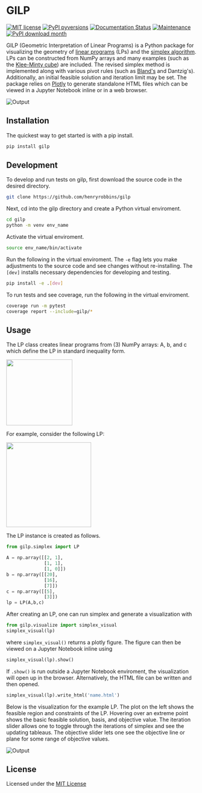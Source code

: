 # GILP

[![MIT license](https://img.shields.io/badge/License-MIT-blue.svg)](https://lbesson.mit-license.org/)
[![PyPI pyversions](https://img.shields.io/pypi/pyversions/gilp.svg)](https://pypi.python.org/pypi/gilp/)
[![Documentation Status](https://readthedocs.org/projects/gilp/badge/?version=latest)](https://gilp.readthedocs.io/en/latest/?badge=latest)
[![Maintenance](https://img.shields.io/badge/Maintained%3F-yes-green.svg)](https://github.com/henryrobbins/gilp)
[![PyPI download month](https://img.shields.io/pypi/dm/gilp.svg)](https://pypi.python.org/pypi/gilp/)

GILP (Geometric Interpretation of Linear Programs) is a Python package for
visualizing the geometry of [linear programs](https://en.wikipedia.org/wiki/Linear_programming) (LPs) and the [simplex algorithm](https://en.wikipedia.org/wiki/Simplex_algorithm). LPs can be constructed from NumPy arrays and many examples
(such as the [Klee-Minty cube](https://en.wikipedia.org/wiki/Klee%E2%80%93Minty_cube))
are included. The revised simplex method is implemented along with various pivot
rules (such as [Bland's](https://en.wikipedia.org/wiki/Bland%27s_rule)
and Dantzig's). Additionally, an initial feasible solution and iteration limit
may be set. The package relies on [Plotly](https://plotly.com/python/) to generate standalone HTML files which can be viewed in a Jupyter
Notebook inline or in a web browser.

![Output](images/ALL_INTEGER_3D_LP.png?raw=true "Output")

## Installation

The quickest way to get started is with a pip install.

```bash
pip install gilp
```

## Development

To develop and run tests on gilp, first download the source code in the desired
directory.

```bash
git clone https://github.com/henryrobbins/gilp
```

Next, cd into the gilp directory and create a Python virtual enviroment.

```bash
cd gilp
python -m venv env_name
```

Activate the virtual enviroment.

```bash
source env_name/bin/activate
```

Run the following in the virtual enviroment. The ```-e``` flag lets you make
adjustments to the source code and see changes without re-installing. The
```[dev]``` installs necessary dependencies for developing and testing.

```bash
pip install -e .[dev]
```

To run tests and see coverage, run the following in the virtual enviroment.

```bash
coverage run -m pytest
coverage report --include=gilp/*
```

## Usage

The LP class creates linear programs from (3) NumPy arrays: A, b, and c which define the LP in standard inequality form.

<img src="images/standard_inequality.png" width="175">

For example, consider the following LP:

<img src="images/2d_integral_lp.png" width="225">

The LP instance is created as follows.

```python
from gilp.simplex import LP

A = np.array([[2, 1],
              [1, 1],
              [1, 0]])
b = np.array([[20],
              [16],
              [7]])
c = np.array([[5],
              [3]])
lp = LP(A,b,c)
```

After creating an LP, one can run simplex and generate a visualization with

```python
from gilp.visualize import simplex_visual
simplex_visual(lp)
```

where ```simplex_visual()``` returns a plotly figure. The figure can then be
viewed on a Jupyter Notebook inline using

```python
simplex_visual(lp).show()
```

If ```.show()``` is run outside a Jupyter Notebook enviroment, the visualization
will open up in the browser. Alternatively, the HTML file can be written and then
opened.

```python
simplex_visual(lp).write_html('name.html')
```

Below is the visualization for the example LP. The plot on the left shows the
feasible region and constraints of the LP. Hovering over an extreme point shows
the basic feasible solution, basis, and objective value. The iteration slider
allows one to toggle through the iterations of simplex and see the updating
tableaus. The objective slider lets one see the objective line or plane for
some range of objective values.


![Output](images/ALL_INTEGER_2D_LP.png?raw=true "Output")

## License

Licensed under the [MIT License](https://choosealicense.com/licenses/mit/)

